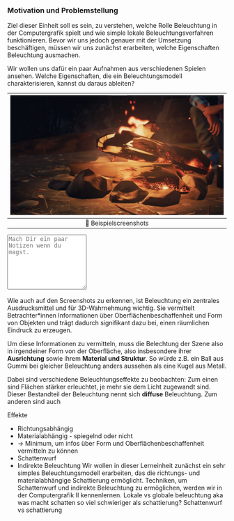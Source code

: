 

### Motivation und Problemstellung

Ziel dieser Einheit soll es sein, zu verstehen, welche Rolle Beleuchtung in der Computergrafik spielt und wie simple lokale Beleuchtungsverfahren funktionieren.
Bevor wir uns jedoch genauer mit der Umsetzung beschäftigen, müssen wir uns zunächst erarbeiten, welche Eigenschaften Beleuchtung ausmachen.

Wir wollen uns dafür ein paar Aufnahmen aus verschiedenen Spielen ansehen. Welche Eigenschaften, die ein Beleuchtungsmodell charakterisieren, kannst du daraus ableiten? 

| ![camera-model](./fire-life-is-strange.jpg?as=webp) |
| :--------------: |
| :jigsaw: Beispielscreenshots |

<textarea class = 'notes' rows = '8' placeholder = 'Mach Dir ein paar Notizen wenn du magst.'></textarea>

Wie auch auf den Screenshots zu erkennen, ist Beleuchtung ein zentrales Ausdrucksmittel und für 3D-Wahrnehmung wichtig. Sie vermittelt Betrachter*innen Informationen über Oberflächenbeschaffenheit und Form von Objekten und trägt dadurch signifikant dazu bei, einen räumlichen Eindruck zu erzeugen.

Um diese Informationen zu vermitteln, muss die Belechtung der Szene also in irgendeiner Form von der Oberfläche, also insbesondere ihrer **Ausrichtung** sowie ihrem **Material und Struktur**. So würde z.B. ein Ball aus Gummi bei gleicher Beleuchtung anders aussehen als eine Kugel aus Metall.

Dabei sind verschiedene Beleuchtungseffekte zu beobachten: Zum einen sind Flächen stärker erleuchtet, je mehr sie dem Licht zugewandt sind. Dieser Bestandteil der Beleuchtung nennt sich **diffuse** Beleuchtung. Zum anderen sind auch


Effekte
-	Richtungsabhängig
-	Materialabhängig - spiegelnd oder nicht
-	-> Minimum, um infos über Form und Oberflächenbeschaffenheit vermitteln zu können
-	Schattenwurf
-	Indirekte Beleuchtung
Wir wollen in dieser Lerneinheit zunächst ein sehr simples Beleuchtungsmodell erarbeiten, das die richtungs- und materialabhängige Schattierung ermöglicht. Techniken, um Schattenwurf und indirekte Beleuchtung zu ermöglichen, werden wir in der Computergrafik II kennenlernen.
Lokale vs globale beleuchtung aka was macht schatten so viel schwieriger als schattierung?
Schattenwurf vs schattierung
